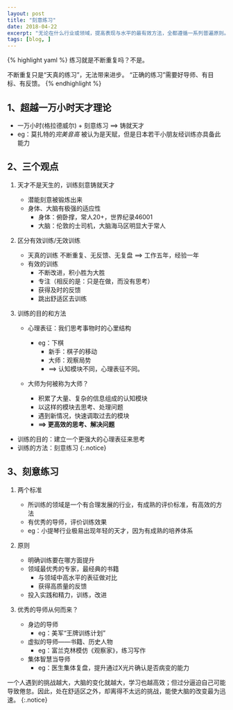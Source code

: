```yaml
---
layout: post
title: "刻意练习"
date: 2018-04-22
excerpt: "无论在什么行业或领域，提高表现与水平的最有效方法，全都遵循一系列普遍原则。我们把这种通用的方法命名为“刻意练习”."
tags: [blog, ]
---
```


{% highlight yaml %}
练习就是不断重复吗？不是。

不断重复只是“天真的练习”，无法带来进步。
“正确的练习”需要好导师、有目标、有反馈。
{% endhighlight %}

1、超越一万小时天才理论
---

 - 一万小时(格拉德威尔) + 刻意练习 ==> 铸就天才
 - eg：莫扎特的*完美音高* 被认为是天赋，但是日本若干小朋友经训练亦具备此能力


2、三个观点
---
 1. 天才不是天生的，训练刻意铸就天才
 
    - 潜能刻意被锻炼出来
    - 身体、大脑有极强的适应性
        - 身体：俯卧撑，常人20+，世界纪录46001
        - 大脑：伦敦的士司机，大脑海马区明显大于常人
 
 1. 区分有效训练/无效训练
    - 天真的训练
        不断重复、无反馈、无复盘  ==> 工作五年，经验一年
    - 有效的训练
        - 不断改进，积小胜为大胜
        - 专注（相反的是：只是在做，而没有思考）
        - 获得及时的反馈
        - 跳出舒适区去训练


 1. 训练的目的和方法
    - 心理表征：我们思考事物时的心里结构
        - eg：下棋
            - 新手：棋子的移动
            - 大师：观察局势
            - ==> 认知模块不同，心理表征不同。

    - 大师为何被称为大师？
        - 积累了大量、复杂的信息组成的认知模块
        - 以这样的模块去思考、处理问题
        - 遇到新情况，快速调取过去的模块
        - **==> 更高效的思考、解决问题**
        
 
 - 训练的目的：建立一个更强大的心理表征来思考
 - 训练的方法：刻意练习
{:.notice}

3、刻意练习
---
 1. 两个标准
    - 所训练的领域是一个有合理发展的行业，有成熟的评价标准，有高效的方法
    - 有优秀的导师，评价训练效果
    - eg：小提琴行业极易出现年轻的天才，因为有成熟的培养体系
    
 1. 原则
    - 明确训练要在哪方面提升
    - 领域最优秀的专家，最经典的书籍
        - 与领域中高水平的表征做对比
        - 获得高质量的反馈
    - 投入实践和精力，训练，改进
    
 1. 优秀的导师从何而来？
    - 身边的导师
        - eg：美军“王牌训练计划”
    - 虚拟的导师——书籍、历史人物
        - eg：富兰克林模仿《观察家》，练习写作
    - 集体智慧当导师
        - eg：医生集体复盘，提升通过X光片确认是否病变的能力

一个人遇到的挑战越大，大脑的变化就越大，学习也越高效；但过分逼迫自己可能导致倦怠。因此，处在舒适区之外，却离得不太远的挑战，能使大脑的改变最为迅速。
{:.notice}